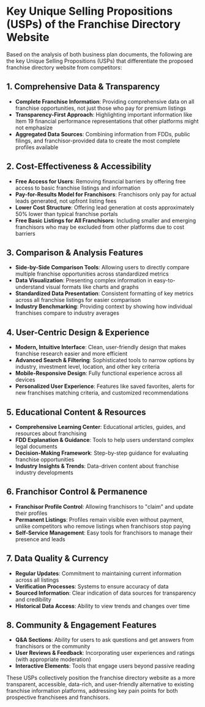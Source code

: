 # Key Unique Selling Propositions (USPs) of the Franchise Directory Website

Based on the analysis of both business plan documents, the following are the key Unique Selling Propositions (USPs) that differentiate the proposed franchise directory website from competitors:

## 1. Comprehensive Data & Transparency

- **Complete Franchise Information**: Providing comprehensive data on all franchise opportunities, not just those who pay for premium listings
- **Transparency-First Approach**: Highlighting important information like Item 19 financial performance representations that other platforms might not emphasize
- **Aggregated Data Sources**: Combining information from FDDs, public filings, and franchisor-provided data to create the most complete profiles available

## 2. Cost-Effectiveness & Accessibility

- **Free Access for Users**: Removing financial barriers by offering free access to basic franchise listings and information
- **Pay-for-Results Model for Franchisors**: Franchisors only pay for actual leads generated, not upfront listing fees
- **Lower Cost Structure**: Offering lead generation at costs approximately 50% lower than typical franchise portals
- **Free Basic Listings for All Franchisors**: Including smaller and emerging franchisors who may be excluded from other platforms due to cost barriers

## 3. Comparison & Analysis Features

- **Side-by-Side Comparison Tools**: Allowing users to directly compare multiple franchise opportunities across standardized metrics
- **Data Visualization**: Presenting complex information in easy-to-understand visual formats like charts and graphs
- **Standardized Data Presentation**: Consistent formatting of key metrics across all franchise listings for easier comparison
- **Industry Benchmarking**: Providing context by showing how individual franchises compare to industry averages

## 4. User-Centric Design & Experience

- **Modern, Intuitive Interface**: Clean, user-friendly design that makes franchise research easier and more efficient
- **Advanced Search & Filtering**: Sophisticated tools to narrow options by industry, investment level, location, and other key criteria
- **Mobile-Responsive Design**: Fully functional experience across all devices
- **Personalized User Experience**: Features like saved favorites, alerts for new franchises matching criteria, and customized recommendations

## 5. Educational Content & Resources

- **Comprehensive Learning Center**: Educational articles, guides, and resources about franchising
- **FDD Explanation & Guidance**: Tools to help users understand complex legal documents
- **Decision-Making Framework**: Step-by-step guidance for evaluating franchise opportunities
- **Industry Insights & Trends**: Data-driven content about franchise industry developments

## 6. Franchisor Control & Permanence

- **Franchisor Profile Control**: Allowing franchisors to "claim" and update their profiles
- **Permanent Listings**: Profiles remain visible even without payment, unlike competitors who remove listings when franchisors stop paying
- **Self-Service Management**: Easy tools for franchisors to manage their presence and leads

## 7. Data Quality & Currency

- **Regular Updates**: Commitment to maintaining current information across all listings
- **Verification Processes**: Systems to ensure accuracy of data
- **Sourced Information**: Clear indication of data sources for transparency and credibility
- **Historical Data Access**: Ability to view trends and changes over time

## 8. Community & Engagement Features

- **Q&A Sections**: Ability for users to ask questions and get answers from franchisors or the community
- **User Reviews & Feedback**: Incorporating user experiences and ratings (with appropriate moderation)
- **Interactive Elements**: Tools that engage users beyond passive reading

These USPs collectively position the franchise directory website as a more transparent, accessible, data-rich, and user-friendly alternative to existing franchise information platforms, addressing key pain points for both prospective franchisees and franchisors.
